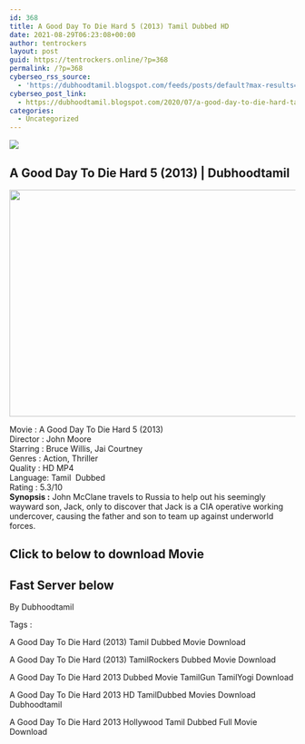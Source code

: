 ```yaml
---
id: 368
title: A Good Day To Die Hard 5 (2013) Tamil Dubbed HD
date: 2021-08-29T06:23:08+00:00
author: tentrockers
layout: post
guid: https://tentrockers.online/?p=368
permalink: /?p=368
cyberseo_rss_source:
  - 'https://dubhoodtamil.blogspot.com/feeds/posts/default?max-results=150&start-index=151'
cyberseo_post_link:
  - https://dubhoodtamil.blogspot.com/2020/07/a-good-day-to-die-hard-tamil.html
categories:
  - Uncategorized
---
```

<div class="media_block">
  <img src="https://1.bp.blogspot.com/-W58hzG3H_4I/XwA5ANWaOUI/AAAAAAAABqo/4vYHbhjs0usoInS0RDA-ec0RXeeFwudIQCNcBGAsYHQ/s72-c/a_good_way_to_die_hard_5-widescreen_wallpapers.jpg" class="media_thumbnail" />
</div>

<div dir="ltr" trbidi="on" readability="23.995535714286">
  <h2>
    <span>A Good Day To Die Hard 5 (2013) | Dubhoodtamil</span>
  </h2>
  
  <p>
  </p>
  
  <div class="separator">
    <a href="https://1.bp.blogspot.com/-W58hzG3H_4I/XwA5ANWaOUI/AAAAAAAABqo/4vYHbhjs0usoInS0RDA-ec0RXeeFwudIQCNcBGAsYHQ/s1600/a_good_way_to_die_hard_5-widescreen_wallpapers.jpg" imageanchor="1"><img loading="lazy" border="0" data-original-height="1000" data-original-width="1600" height="400" src="https://1.bp.blogspot.com/-W58hzG3H_4I/XwA5ANWaOUI/AAAAAAAABqo/4vYHbhjs0usoInS0RDA-ec0RXeeFwudIQCNcBGAsYHQ/s640/a_good_way_to_die_hard_5-widescreen_wallpapers.jpg" width="640" /></a>
  </div>
  
  <p>
    Movie<span> </span>:<span> </span>A Good Day To Die Hard 5 (2013)<br />Director<span> </span>:<span> </span>John Moore<br />Starring<span> </span>:<span> </span>Bruce Willis, Jai Courtney<br />Genres<span> </span>:<span> </span>Action, Thriller<br />Quality<span> </span>:<span> </span>HD MP4<br />Language:<span> </span>Tamil&nbsp; Dubbed<br />Rating<span> </span>:<span> </span>5.3/10<br /><b>Synopsis :</b> John McClane travels to Russia to help out his seemingly wayward son, Jack, only to discover that Jack is a CIA operative working undercover, causing the father and son to team up against underworld forces.
  </p>
  
  <h2>
    <span>Click to below to download Movie</span>
  </h2>
  
  <h2>
    <span><b>Fast Server below</b></span>
  </h2>
  
  <p>
    <span>By Dubhoodtamil</span>
  </p>
  
  <p>
    <span>Tags :</span>
  </p>
  
  <p>
    <span>A Good Day To Die Hard (2013) Tamil Dubbed Movie Download</span>
  </p>
  
  <p>
    <span>A Good Day To Die Hard (2013) TamilRockers Dubbed Movie Download</span>
  </p>
  
  <p>
    <span>A Good Day To Die Hard 2013 Dubbed Movie TamilGun TamilYogi Download</span>
  </p>
  
  <p>
    <span>A Good Day To Die Hard 2013 HD TamilDubbed Movies Download Dubhoodtamil</span>
  </p>
  
  <p>
    <span>A Good Day To Die Hard 2013 Hollywood Tamil Dubbed Full Movie Download</span>
  </p>
  
  <p>
    </div>
